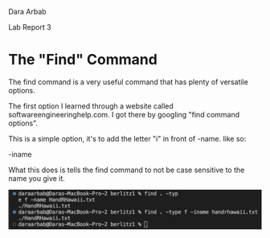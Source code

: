 Dara Arbab

Lab Report 3

# The "Find" Command

The find command is a very useful command that has plenty of versatile options.

The first option I learned through a website called softwareengineeringhelp.com. I got there by googling "find command options".

This is a simple option, it's to add the letter "i" in front of -name. like so:

-iname

What this does is tells the find command to not be case sensitive to the name you give it.


![inamef.png](/inamef.png)

